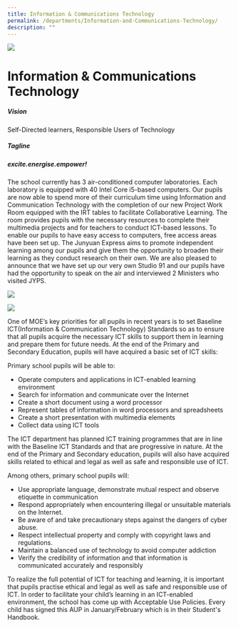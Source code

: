 ```yaml
---
title: Information & Communications Technology
permalink: /departments/Information-and-Communications-Technology/
description: ""
---
```

![](/images/banner.gif)

Information & Communications Technology
=======================================

##### Vision

  

Self-Directed learners, Responsible Users of Technology

  

##### Tagline

  

##### **excite.energise.empower!**

  

The school currently has 3 air-conditioned computer laboratories. Each laboratory is equipped with 40 Intel Core i5-based computers. Our pupils are now able to spend more of their curriculum time using Information and Communication Technology with the completion of our new Project Work Room equipped with the IRT tables to facilitate Collaborative Learning. The room provides pupils with the necessary resources to complete their multimedia projects and for teachers to conduct ICT-based lessons. To enable our pupils to have easy access to computers, free access areas have been set up. The Junyuan Express aims to promote independent learning among our pupils and give them the opportunity to broaden their learning as they conduct research on their own. We are also pleased to announce that we have set up our very own Studio 91 and our pupils have had the opportunity to speak on the air and interviewed 2 Ministers who visited JYPS.

![](/images/ICT.png)

![](/images/ICT2.png)

One of MOE’s key priorities for all pupils in recent years is to set Baseline ICT(Information & Communication Technology) Standards so as to ensure that all pupils acquire the necessary ICT skills to support them in learning and prepare them for future needs. At the end of the Primary and Secondary Education, pupils will have acquired a basic set of ICT skills:

  

Primary school pupils will be able to:

  

*   Operate computers and applications in ICT-enabled learning environment
*   Search for information and communicate over the Internet
*   Create a short document using a word processor
*   Represent tables of information in word processors and spreadsheets
*   Create a short presentation with multimedia elements
*   Collect data using ICT tools

  

The ICT department has planned ICT training programmes that are in line with the Baseline ICT Standards and that are progressive in nature. At the end of the Primary and Secondary education, pupils will also have acquired skills related to ethical and legal as well as safe and responsible use of ICT.

  

Among others, primary school pupils will:

  

*   Use appropriate language, demonstrate mutual respect and observe etiquette in communication
*   Respond appropriately when encountering illegal or unsuitable materials on the Internet.
*   Be aware of and take precautionary steps against the dangers of cyber abuse.
*   Respect intellectual property and comply with copyright laws and regulations.
*   Maintain a balanced use of technology to avoid computer addiction
*   Verify the credibility of information and that information is communicated accurately and responsibly

  

To realize the full potential of ICT for teaching and learning, it is important that pupils practise ethical and legal as well as safe and responsible use of ICT. In order to facilitate your child’s learning in an ICT-enabled environment, the school has come up with Acceptable Use Policies. Every child has signed this AUP in January/February which is in their Student's Handbook.
